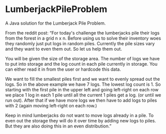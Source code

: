 # LumberjackPileProblem
A Java solution for the Lumberjack Pile Problem.

From the reddit post:
“For today's challenge the lumberjacks pile their logs from the forest
in a grid n x n. Before using us to solve their inventory woes they
randomly just put logs in random piles. Currently the pile sizes vary
and they want to even them out. So let us help them out.

You will be given the size of the storage area. The number of logs we
have to put into storage and the log count in each pile currently in
storage. You can either read it in from the user or hardcode this data.

We want to fill the smallest piles first and we want to evenly spread
out the logs. So in the above example we have 7 logs. The lowest log
count is 1. So starting with the first pile in the upper left and going
left-right on each row we place 1 log in each 1 pile until all the
current 1 piles get a log. (or until we run out). After that if we have
more logs we then have to add logs to piles with 2 (again moving
left-right on each row.)

Keep in mind lumberjacks do not want to move logs already in a pile. To
even out the storage they will do it over time by adding new logs to
piles. But they are also doing this in an even distribution.”
